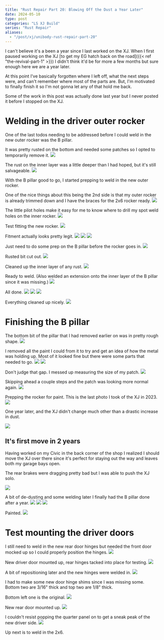 ```yaml
---
title: "Rust Repair Part 20: Blowing Off the Dust a Year Later"
date: 2024-05-10
type: post
categories: "LS XJ Build"
series: "Rust Repair"
aliases:
  - "/post/xj/unibody-rust-repair-part-20"
---
```


I can't believe it's a been a year since I last worked on the XJ. When I first paused working on the XJ [to get my EG hatch back on the road]({{< ref "the-revival-part-1" >}}) I didn't think it'd be for more a few months but sure enough here we are a year later.

At this point I've basically forgotten where I left off, what the next steps were, and can't remember where most of the parts are. But, I'm motivated to finally finish it so I'm not gonna let any of that hold me back.

Some of the work in this post was actually done last year but I never posted it before I stopped on the XJ.

# Welding in the driver outer rocker

One of the last todos needing to be addressed before I could weld in the new outer rocker was the B pillar.

It was pretty rusted on the bottom and needed some patches so I opted to temporarily remove it.
![](images/1.jpg)

The rust on the inner layer was a little deeper than I had hoped, but it's still salvageable.
![](images/2.jpg)

With the B pillar good to go, I started prepping to weld in the new outer rocker.

One of the nice things about this being the 2nd side is that my outer rocker is already trimmed down and I have the braces for the 2x6 rocker ready.
![](images/3.jpg)

The little pilot holes make it easy for me to know where to drill my spot weld holes on the inner rocker.
![](images/4.jpg)

Test fitting the new rocker.
![](images/5.jpg)

Fitment actually looks pretty legit.
![](images/6.jpg)
![](images/7.jpg)
![](images/8.jpg)

Just need to do some prep on the B pillar before the rocker goes in.
![](images/10.jpg)

Rusted bit cut out.
![](images/11.jpg)

Cleaned up the inner layer of any rust.
![](images/12.jpg)

Ready to weld. (Also welded an extension onto the inner layer of the B pillar since it was missing.)
![](images/13.jpg)

All done.
![](images/14.jpg)
![](images/15.jpg)
![](images/16.jpg)

Everything cleaned up nicely.
![](images/17.jpg)

# Finishing the B pillar

The bottom bit of the pillar that I had removed earlier on was in pretty rough shape.
![](images/18.jpg)

I removed all the paint I could from it to try and get an idea of how the metal was holding up. Most of it looked fine but there were some parts that needed to go.
![](images/19.jpg)
![](images/20.jpg)

Don't judge that gap. I messed up measuring the size of my patch.
![](images/21.jpg)

Skipping ahead a couple steps and the patch was looking more normal again.
![](images/22.jpg)

Prepping the rocker for paint. This is the last photo I took of the XJ in 2023.
![](images/23.jpg)

One year later, and the XJ didn't change much other than a drastic increase in dust.

![](images/24.jpg)

## It's first move in 2 years

Having worked on my Civic in the back corner of the shop I realized I should move the XJ over there since it's perfect for staying out the way and leaves both my garage bays open.

The rear brakes were dragging pretty bad but I was able to push the XJ solo.

![](images/25.jpg)

A bit of de-dusting and some welding later I finally had the B pillar done after a year.
![](images/26.jpg)
![](images/27.jpg)
![](images/28.jpg)

Painted.
![](images/29.jpg)

# Test mounting the driver doors

I still need to weld in the new rear door hinges but needed the front door mocked up so I could properly position the hinges.
![](images/30.jpg)

New driver door mounted up, rear hinges tacked into place for testing.
![](images/31.jpg)

A bit of repositioning later and the new hinges were welded in.
![](images/32.jpg)

I had to make some new door hinge shims since I was missing some. Bottom two are 3/16" thick and top two are 1/8" thick.

Bottom left one is the original.
![](images/33.jpg)

New rear door mounted up.
![](images/35.jpg)

I couldn't resist popping the quarter panel on to get a sneak peak of the new driver side.
![](images/34.jpg)

Up next is to weld in the 2x6.
